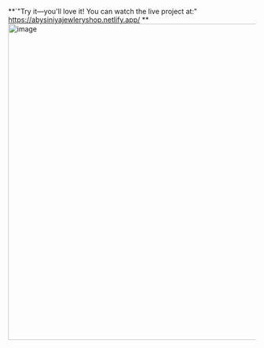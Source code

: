 **`"Try it—you'll love it! You can watch the live project at:"     
https://abysiniyajewleryshop.netlify.app/
**
<img width="1362" height="644" alt="image" src="https://github.com/user-attachments/assets/ba5930cb-7cc7-4a34-9d90-134acc0357f9" />
